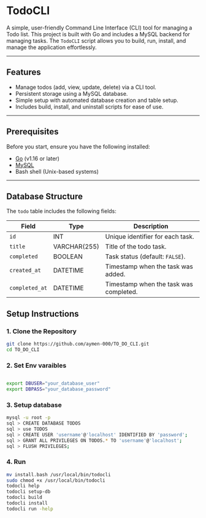 # TodoCLI

A simple, user-friendly Command Line Interface (CLI) tool for managing a Todo list. This project is built with Go and includes a MySQL backend for managing tasks. The `TodoCLI` script allows you to build, run, install, and manage the application effortlessly.

---

## Features

- Manage todos (add, view, update, delete) via a CLI tool.
- Persistent storage using a MySQL database.
- Simple setup with automated database creation and table setup.
- Includes build, install, and uninstall scripts for ease of use.

---

## Prerequisites

Before you start, ensure you have the following installed:

- [Go](https://golang.org/) (v1.16 or later)
- [MySQL](https://www.mysql.com/)
- Bash shell (Unix-based systems)

---
## Database Structure

The `todo` table includes the following fields:

| Field         | Type         | Description                        |
|---------------|--------------|------------------------------------|
| `id`          | INT          | Unique identifier for each task.  |
| `title`       | VARCHAR(255) | Title of the todo task.           |
| `completed`   | BOOLEAN      | Task status (default: `FALSE`).   |
| `created_at`  | DATETIME     | Timestamp when the task was added.|
| `completed_at`| DATETIME     | Timestamp when the task was completed. |

## Setup Instructions

### 1. Clone the Repository

```bash
git clone https://github.com/aymen-000/TO_DO_CLI.git
cd TO_DO_CLI
``` 

### 2. Set Env varaibles 
```  bash 

export DBUSER="your_database_user"
export DBPASS="your_database_password"
``` 
### 3. Setup database 
```  bash 
mysql -u root -p 
sql > CREATE DATABASE TODOS
sql > use TODOS 
sql > CREATE USER 'username'@'localhost' IDENTIFIED BY 'password';
sql > GRANT ALL PRIVILEGES ON TODOS.* TO 'username'@'localhost';
sql > FLUSH PRIVILEGES;

```
### 4. Run  
```  bash 
mv install.bash /usr/local/bin/todocli 
sudo chmod +x /usr/local/bin/todocli
todocli help 
todocli setup-db
todocli build
todocli install
todocli run -help 
``` 

